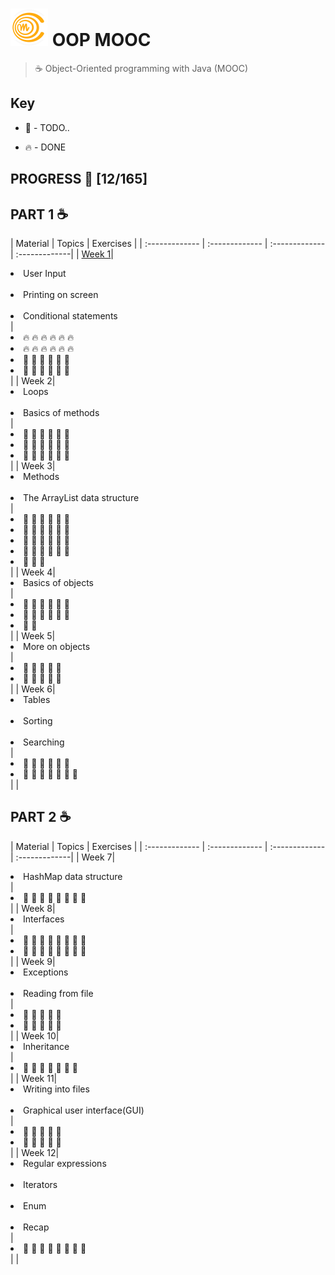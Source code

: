 # ![Mooc-logo](./mooc-logo.png) OOP MOOC
> ☕ Object-Oriented programming with Java (MOOC)

## Key

* 🚧 - TODO..

* 🔥 - DONE

## PROGRESS 🚀 [12/165]

## PART 1 :coffee:
|  Material  |  Topics  |   Exercises    |
| :------------- | :------------- | :------------- | :-------------|
| [Week 1](https://github.com/ragmha/oop-mooc/tree/master/challenges/Week1)|<li>User Input</li><br><li>Printing on screen</li><br><li>Conditional statements</li> | <li>🔥 🔥 🔥 🔥 🔥 🔥 </li> <li>🔥 🔥 🔥 🔥 🔥 🔥 </li> <li>🚧 🚧 🚧 🚧 🚧 🚧 </li> <li>🚧 🚧 🚧 🚧 🚧 🚧</li>|
| Week 2|<li>Loops</li><br><li>Basics of methods</li> |<li>🚧 🚧 🚧 🚧 🚧 🚧 </li> <li>🚧 🚧 🚧 🚧 🚧 🚧 </li> <li>🚧 🚧 🚧 🚧 🚧 🚧 </li> |
| Week 3|<li>Methods</li><br><li>The ArrayList data structure</li>|<li>🚧 🚧 🚧 🚧 🚧 🚧 </li> <li>🚧 🚧 🚧 🚧 🚧 🚧 </li> <li>🚧 🚧 🚧 🚧 🚧 🚧 </li> <li>🚧 🚧 🚧 🚧 🚧 🚧 </li><li>🚧 🚧 🚧  </li> |
| Week 4|<li>Basics of objects</li> |<li>🚧 🚧 🚧 🚧 🚧 🚧 </li><li>🚧 🚧 🚧 🚧 🚧 🚧 </li><li>🚧 🚧 </li> |
| Week 5|<li>More on objects</li> |<li>🚧 🚧 🚧 🚧 🚧</li><li>🚧 🚧 🚧 🚧 🚧</li> |
| Week 6|<li>Tables</li><br><li>Sorting</li><br><li>Searching</li> | <li>🚧 🚧 🚧 🚧 🚧 🚧 </li><li>🚧 🚧 🚧 🚧 🚧 🚧 🚧</li>| |

## PART 2 :coffee:
|  Material  |  Topics  |   Exercises    |
| :------------- | :------------- | :------------- | :-------------|
| Week 7|<li>HashMap data structure</li> |<li>🚧 🚧 🚧 🚧 🚧 🚧 🚧 🚧</li> |
| Week 8|<li>Interfaces</li> |<li>🚧 🚧 🚧 🚧 🚧 🚧 🚧 🚧</li><li>🚧 🚧 🚧 🚧 🚧 🚧 🚧 🚧</li>|
| Week 9|<li>Exceptions</li><br><li>Reading from file</li> |<li>🚧 🚧 🚧 🚧 🚧</li><li>🚧 🚧 🚧 🚧 🚧 </li> |
| Week 10|<li>Inheritance</li> |<li>🚧 🚧 🚧 🚧 🚧 🚧 🚧</li> |
| Week 11|<li>Writing into files</li><br><li>Graphical user interface(GUI)</li> |<li>🚧 🚧 🚧 🚧 🚧</li><li>🚧 🚧 🚧 🚧 🚧 </li> |
| Week 12|<li>Regular expressions</li><br><li>Iterators</li><br><li>Enum</li><br><li>Recap</li>|<li>🚧 🚧 🚧 🚧 🚧 🚧 🚧 🚧</li>| |
